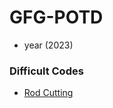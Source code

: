 # GFG-POTD

- year (2023)


### Difficult Codes
- <a href="./POTDS/RodCutting.java" target="_blank">Rod Cutting</a>
